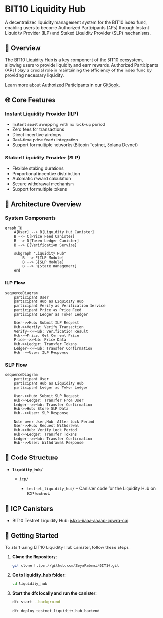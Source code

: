 # BIT10 Liquidity Hub

A decentralized liquidity management system for the BIT10 index fund, enabling users to become Authorized Participants (APs) through Instant Liquidity Provider (ILP) and Staked Liquidity Provider (SLP) mechanisms.

## 🌟 Overview

The BIT10 Liquidity Hub is a key component of the BIT10 ecosystem, allowing users to provide liquidity and earn rewards. Authorized Participants (APs) play a crucial role in maintaining the efficiency of the index fund by providing necessary liquidity.

Learn more about Authorized Participants in our [GitBook](https://gitbook.bit10.app/part_4/authorized-participants).

## 🌐 Core Features

### Instant Liquidity Provider (ILP)
- Instant asset swapping with no lock-up period
- Zero fees for transactions
- Direct incentive airdrops
- Real-time price feeds integration
- Support for multiple networks (Bitcoin Testnet, Solana Devnet)

### Staked Liquidity Provider (SLP)
- Flexible staking durations
- Proportional incentive distribution
- Automatic reward calculation
- Secure withdrawal mechanism
- Support for multiple tokens

## 📐 Architecture Overview

### System Components

```mermaid
graph TD
    A[User] --> B[Liquidity Hub Canister]
    B --> C[Price Feed Canister]
    B --> D[Token Ledger Canister]
    B --> E[Verification Service]
    
    subgraph "Liquidity Hub"
        B --> F[ILP Module]
        B --> G[SLP Module]
        B --> H[State Management]
    end
```

### ILP Flow

```mermaid
sequenceDiagram
    participant User
    participant Hub as Liquidity Hub
    participant Verify as Verification Service
    participant Price as Price Feed
    participant Ledger as Token Ledger

    User->>Hub: Submit ILP Request
    Hub->>Verify: Verify Transaction
    Verify-->>Hub: Verification Result
    Hub->>Price: Get Current Price
    Price-->>Hub: Price Data
    Hub->>Ledger: Transfer Tokens
    Ledger-->>Hub: Transfer Confirmation
    Hub-->>User: ILP Response
```

### SLP Flow

```mermaid
sequenceDiagram
    participant User
    participant Hub as Liquidity Hub
    participant Ledger as Token Ledger

    User->>Hub: Submit SLP Request
    Hub->>Ledger: Transfer From User
    Ledger-->>Hub: Transfer Confirmation
    Hub->>Hub: Store SLP Data
    Hub-->>User: SLP Response

    Note over User,Hub: After Lock Period
    User->>Hub: Request Withdrawal
    Hub->>Hub: Verify Lock Period
    Hub->>Ledger: Transfer Tokens
    Ledger-->>Hub: Transfer Confirmation
    Hub-->>User: Withdrawal Response
```

## 📂 Code Structure

* **`liquidity_hub/`**

  * `icp/`

    * `testnet_liquidity_hub/` – Canister code for the Liquidity Hub on ICP testnet.

## 🔗 ICP Canisters

- BIT10 Testnet Liquidity Hub: [jskxc-iiaaa-aaaap-qpwrq-cai](https://a4gq6-oaaaa-aaaab-qaa4q-cai.raw.icp0.io/?id=jskxc-iiaaa-aaaap-qpwrq-cai)

## 🏁 Getting Started

To start using BIT10 Liquidity Hub canister, follow these steps:

1. **Clone the Repository**:
    ```bash
    git clone https://github.com/ZeyaRabani/BIT10.git
    ```

2. **Go to liquidity_hub folder**:
    ```bash
    cd liquidity_hub
    ```

3. **Start the dfx locally and run the canister**:
    ```bash
    dfx start --background

    dfx deploy testnet_liquidity_hub_backend
    ```
